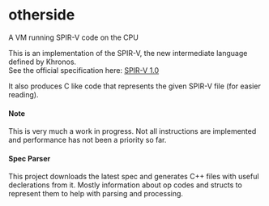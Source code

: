 # otherside
A VM running SPIR-V code on the CPU

This is an implementation of the SPIR-V, the new intermediate language defined by Khronos.  
See the official specification here: [SPIR-V 1.0](https://www.khronos.org/registry/spir-v/specs/1.0/SPIRV.html)

It also produces C like code that represents the given SPIR-V file (for easier reading).

#### Note 
This is very much a work in progress. Not all instructions are implemented and performance has not been a priority so far.

#### Spec Parser
This project downloads the latest spec and generates C++ files with useful declerations from it. Mostly information about  op codes and structs to represent them to help with parsing and processing.

